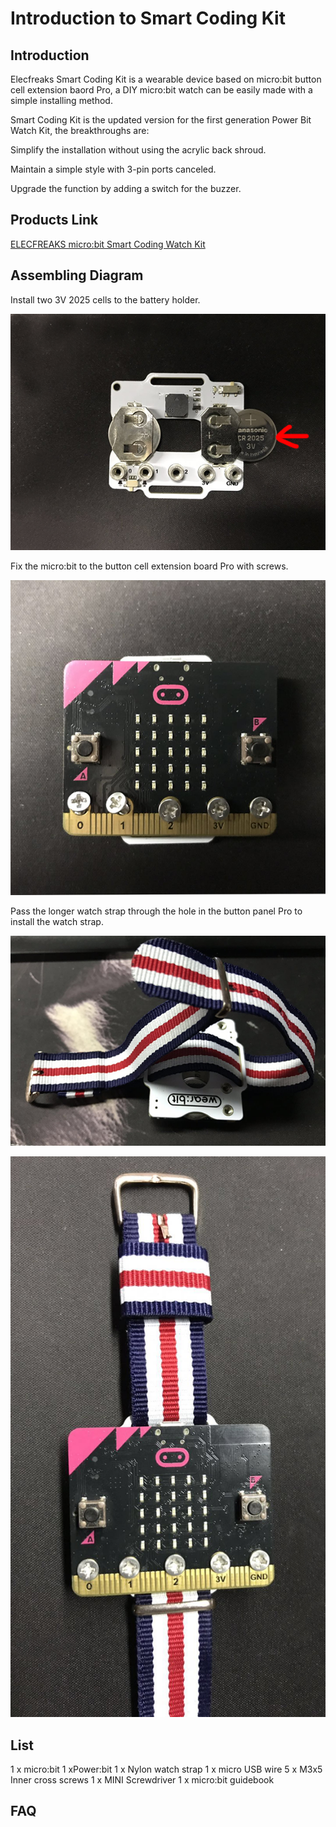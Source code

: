 # Introduction to Smart Coding Kit

## Introduction

Elecfreaks Smart Coding Kit is a wearable device based on micro:bit button cell extension baord Pro, a DIY micro:bit watch can be easily made with a simple installing method.

Smart Coding Kit is the updated version for the first generation Power Bit Watch Kit, the breakthroughs are:

Simplify the installation without using the acrylic back shroud.

Maintain a simple style with 3-pin ports canceled.

Upgrade the function by adding a switch for the buzzer.

## Products Link

[ELECFREAKS micro:bit Smart Coding Watch Kit](https://shop.elecfreaks.com/products/elecfreaks-micro-bit-smart-coding-watch-kit-without-micro-bit-board?_pos=2&_sid=ce4e7cb69&_ss=r)

## Assembling Diagram

 Install two 3V 2025 cells to the battery holder.

![](./images/smart_coding_kit_01.png)

Fix the micro:bit to the button cell extension board Pro with screws.

![](./images/smart_coding_kit_02.png)

 Pass the longer watch strap through the hole in the button panel Pro to install the watch strap.

![](./images/smart_coding_kit_03.png)

![](./images/smart_coding_kit_04.png)



## List

 1 x micro:bit
 1 xPower:bit
 1 x Nylon watch strap
 1 x micro USB wire
 5 x M3x5 Inner cross screws
 1 x MINI Screwdriver
 1 x micro:bit guidebook


## FAQ
